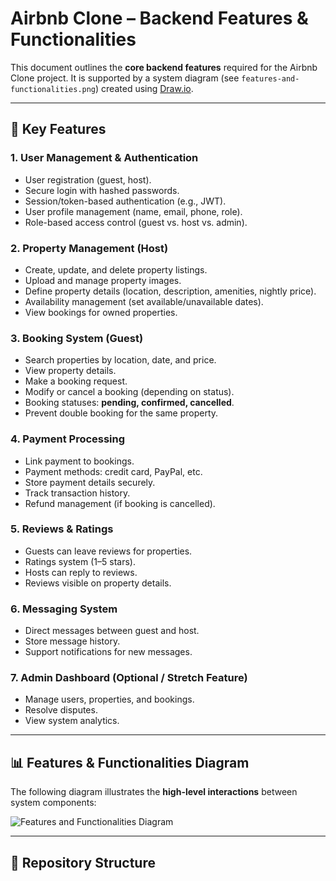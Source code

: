 # Airbnb Clone – Backend Features & Functionalities

This document outlines the **core backend features** required for the Airbnb Clone project. It is supported by a system diagram (see `features-and-functionalities.png`) created using [Draw.io](https://app.diagrams.net/).

---

## 🔑 Key Features

### 1. User Management & Authentication
- User registration (guest, host).
- Secure login with hashed passwords.
- Session/token-based authentication (e.g., JWT).
- User profile management (name, email, phone, role).
- Role-based access control (guest vs. host vs. admin).

### 2. Property Management (Host)
- Create, update, and delete property listings.
- Upload and manage property images.
- Define property details (location, description, amenities, nightly price).
- Availability management (set available/unavailable dates).
- View bookings for owned properties.

### 3. Booking System (Guest)
- Search properties by location, date, and price.
- View property details.
- Make a booking request.
- Modify or cancel a booking (depending on status).
- Booking statuses: **pending, confirmed, cancelled**.
- Prevent double booking for the same property.

### 4. Payment Processing
- Link payment to bookings.
- Payment methods: credit card, PayPal, etc.
- Store payment details securely.
- Track transaction history.
- Refund management (if booking is cancelled).

### 5. Reviews & Ratings
- Guests can leave reviews for properties.
- Ratings system (1–5 stars).
- Hosts can reply to reviews.
- Reviews visible on property details.

### 6. Messaging System
- Direct messages between guest and host.
- Store message history.
- Support notifications for new messages.

### 7. Admin Dashboard (Optional / Stretch Feature)
- Manage users, properties, and bookings.
- Resolve disputes.
- View system analytics.

---

## 📊 Features & Functionalities Diagram

The following diagram illustrates the **high-level interactions** between system components:

![Features and Functionalities Diagram](features-and-functionalities.png)

---

## 📂 Repository Structure

